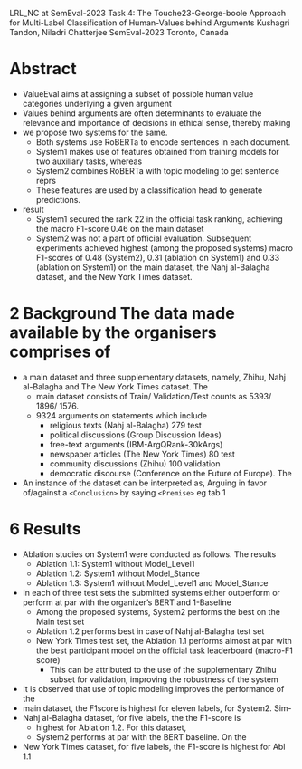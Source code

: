 LRL_NC at SemEval-2023 Task 4: The Touche23-George-boole Approach for Multi-Label Classification of Human-Values behind Arguments
Kushagri Tandon, Niladri Chatterjee
SemEval-2023 Toronto, Canada

# Abstract

* ValueEval aims at assigning a subset of possible human value categories
  underlying a given argument
* Values behind arguments are often determinants to evaluate
  the relevance and importance of decisions in ethical sense, thereby making
* we propose two systems for the same.
  * Both systems use RoBERTa to encode sentences in each document. 
  * System1 makes use of features obtained from training models for two
    auxiliary tasks, whereas 
  * System2 combines RoBERTa with topic modeling to get sentence reprs
  * These features are used by a classification head to generate predictions.
* result
  * System1 secured the rank 22 in the official task ranking, achieving the
    macro F1-score 0.46 on the main dataset
  * System2 was not a part of official evaluation.  Subsequent experiments
    achieved highest (among the proposed systems) macro F1-scores of 0.48
    (System2), 0.31 (ablation on System1) and 0.33 (ablation on System1) on the
    main dataset, the Nahj al-Balagha dataset, and the New York Times dataset.

# 2 Background The data made available by the organisers comprises of 

* a main dataset and three supplementary datasets, namely, Zhihu, Nahj
  al-Balagha and The New York Times dataset. The 
  * main dataset consists of Train/ Validation/Test counts as 5393/ 1896/ 1576.
  * 9324 arguments on statements which include 
    * religious texts (Nahj al-Balagha) 279 test
    * political discussions (Group Discussion Ideas)
    * free-text arguments (IBM-ArgQRank-30kArgs)
    * newspaper articles (The New York Times) 80 test
    * community discussions (Zhihu) 100 validation
    * democratic discourse (Conference on the Future of Europe). The
* An instance of the dataset can be interpreted as, Arguing in favor
  of/against a `<Conclusion>` by saying `<Premise>` eg tab 1

# 6 Results 

* Ablation studies on System1 were conducted as follows. The results
  * Ablation 1.1: System1 without Model_Level1
  * Ablation 1.2: System1 without Model_Stance
  * Ablation 1.3: System1 without Model_Level1 and Model_Stance
* In each of three test sets the submitted systems either outperform or perform
  at par with the organizer’s BERT and 1-Baseline
  * Among the proposed systems, System2 performs the best on the Main test set
  * Ablation 1.2 performs best in case of Nahj al-Balagha test set
  * New York Times test set, the Ablation 1.1 performs almost at par with the
    best participant model on the official task leaderboard (macro-F1 score)
    * This can be attributed to the use of the supplementary Zhihu subset for
      validation, improving the robustness of the system
* It is observed that use of topic modeling improves the performance of the
* main dataset, the F1score is highest for eleven labels, for System2. Sim-
* Nahj al-Balagha dataset, for five labels, the the F1-score is 
  * highest for Ablation 1.2.  For this dataset, 
  * System2 performs at par with the BERT baseline. On the 
* New York Times dataset, for five labels, the F1-score is highest for Abl 1.1
